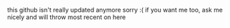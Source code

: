 this github isn't really updated anymore sorry :( if you want me too, ask me nicely and will throw most recent on here

